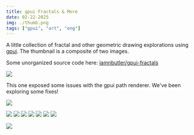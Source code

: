 ```yaml
---
title: gpui Fractals & More
date: 02-22-2025
img: ./thumb.png
tags: ["gpui", "art", "eng"]
---
```



A little collection of fractal and other geometric drawing explorations using [gpui](https://gpui.rs). The thumbnail is a composite of two images.

Some unorganized source code here: [iamnbutler/gpui-fractals](https://github.com/iamnbutler/gpui-fractals)

![](./gpui-fractals-9.jpg)

This one exposed some issues with the gpui path renderer. We've been exploring some fixes!

![](./gpui-fractals-8.png)

![](./gpui-fractals-1.png)
![](./gpui-fractals-2.png)
![](./gpui-fractals-3.png)
![](./gpui-fractals-4.png)
![](./gpui-fractals-5.png)
![](./gpui-fractals-6.png)
![](./gpui-fractals-7.png)

![](./thumb.png)
